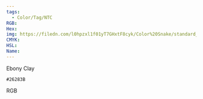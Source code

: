 ```yaml
---
tags:
  - Color/Tag/NTC
RGB:
Hex:
img: https://filedn.com/l0hpzxl1f01yT7GHxtF8cyk/Color%20Snake/standard_csv_to_svg/26283B.svg
CMYK:
HSL:
Name:
---
```

Ebony Clay
```palette
#26283B
```
RGB

